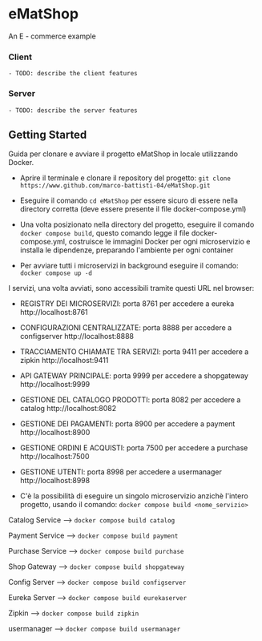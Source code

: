 # eMatShop
An E - commerce example

### Client
    - TODO: describe the client features

### Server
    - TODO: describe the server features

## Getting Started
Guida per clonare e avviare il progetto eMatShop in locale utilizzando Docker.

- Aprire il terminale e clonare il repository del progetto:
`git clone https://www.github.com/marco-battisti-04/eMatShop.git`

- Eseguire il comando `cd eMatShop` per essere sicuro di essere nella directory corretta (deve essere presente il file docker-compose.yml)

- Una volta posizionato nella directory del progetto, eseguire il comando `docker compose build`, questo comando legge il file docker-compose.yml, costruisce le immagini Docker per ogni microservizio e installa le dipendenze, preparando l'ambiente per ogni container

- Per avviare tutti i microservizi in background eseguire il comando:
`docker compose up -d`

I servizi, una volta avviati, sono accessibili tramite questi URL nel browser:
- REGISTRY DEI MICROSERVIZI: porta 8761 per accedere a eureka http://localhost:8761
- CONFIGURAZIONI CENTRALIZZATE: porta 8888 per accedere a configserver http://localhost:8888
- TRACCIAMENTO CHIAMATE TRA SERVIZI: porta 9411 per accedere a zipkin http://localhost:9411
- API GATEWAY PRINCIPALE: porta 9999 per accedere a shopgateway http://localhost:9999
- GESTIONE DEL CATALOGO PRODOTTI: porta 8082 per accedere a catalog http://localhost:8082
- GESTIONE DEI PAGAMENTI: porta 8900 per accedere a payment http://localhost:8900
- GESTIONE ORDINI E ACQUISTI: porta 7500 per accedere a purchase http://localhost:7500
- GESTIONE UTENTI: porta 8998 per accedere a usermanager http://localhost:8998

- C'è la possibilità di eseguire un singolo microservizio anzichè l'intero progetto, usando il comando: `docker compose build <nome_servizio>`

Catalog Service	    --> `docker compose build catalog`

Payment Service	    --> `docker compose build payment`

Purchase Service    --> `docker compose build purchase`

Shop Gateway        --> `docker compose build shopgateway`

Config Server	    --> `docker compose build configserver`

Eureka Server	    --> `docker compose build eurekaserver`

Zipkin              -->	`docker compose build zipkin`

usermanager         --> `docker compose build usermanager`
